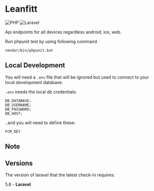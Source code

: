Leanfitt
==============

![PHP](https://img.shields.io/php-eye/symfony/symfony.svg)
![Laravel](https://img.shields.io/badge/laravel-v5.6-orange.svg)

Api endpoints for all devices regardless android, ios, web.

Run phpunit test by using following command.

`vendor/bin/phpunit.bat`

Local Development
--------------

You will need a `.env` file that will be ignored but used to connect to your local development database.

`.env` needs the local db credentials:

	DB_DATABASE;
	DB_USERNAME;
	DB_PASSWORD;
	DB_HOST;


..and you will need to define these:

	FCM_KEY


Note
-------------



Versions
--------------

The version of laravel that the latest check-in requires:

5.6 - **Laravel**

